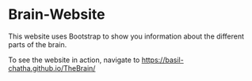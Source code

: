 # Brain-Website

This website uses Bootstrap to show you information about the different parts of the brain.

To see the website in action, navigate to <https://basil-chatha.github.io/TheBrain/>
